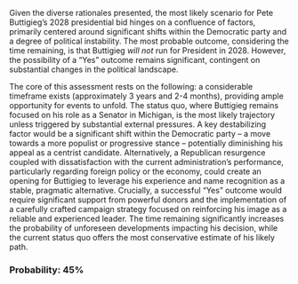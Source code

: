 Given the diverse rationales presented, the most likely scenario for Pete Buttigieg’s 2028 presidential bid hinges on a confluence of factors, primarily centered around significant shifts within the Democratic party and a degree of political instability. The most probable outcome, considering the time remaining, is that Buttigieg *will not* run for President in 2028. However, the possibility of a “Yes” outcome remains significant, contingent on substantial changes in the political landscape. 

The core of this assessment rests on the following: a considerable timeframe exists (approximately 3 years and 2-4 months), providing ample opportunity for events to unfold.  The status quo, where Buttigieg remains focused on his role as a Senator in Michigan, is the most likely trajectory unless triggered by substantial external pressures. A key destabilizing factor would be a significant shift within the Democratic party – a move towards a more populist or progressive stance – potentially diminishing his appeal as a centrist candidate. Alternatively, a Republican resurgence coupled with dissatisfaction with the current administration’s performance, particularly regarding foreign policy or the economy, could create an opening for Buttigieg to leverage his experience and name recognition as a stable, pragmatic alternative. Crucially, a successful “Yes” outcome would require significant support from powerful donors and the implementation of a carefully crafted campaign strategy focused on reinforcing his image as a reliable and experienced leader. The time remaining significantly increases the probability of unforeseen developments impacting his decision, while the current status quo offers the most conservative estimate of his likely path.

### Probability: 45%